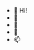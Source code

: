 - 👋 Hi!
- 👀 
- 🌱 
- 💞️ 
- 📫 

<!---
Aronglee1202/Aronglee1202 is a ✨ special ✨ repository because its `README.md` (this file) appears on your GitHub profile.
You can click the Preview link to take a look at your changes.
--->
